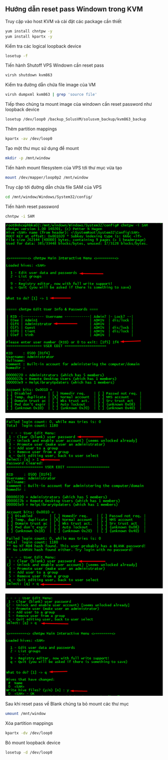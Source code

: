 ## Hướng dẫn reset pass Windown trong KVM

Truy cập vào host KVM và cài đặt các package cần thiết

```sh
yum install chntpw -y
yum install kpartx -y
```

Kiểm tra các logical loopback device

```sh
losetup -f
```

Tiến hành Shutoff VPS Windown cần reset pass

```sh
virsh shutdown kvm863
```

Kiểm tra đường dẫn chứa file image của VM

```sh
virsh dumpxml kvm863 | grep 'source file'
```

Tiếp theo chúng ta mount image của windown cần reset password như loopback device

```sh
losetup /dev/loop0 /backup_SolusVM/solusvm_backup/kvm863_backup
```

Thêm partition mappings

```sh
kpartx -av /dev/loop0
```

Tạo một thư mục sử dụng để mount

```sh
mkdir -p /mnt/window
```

Tiến hành mount filesystem của VPS tới thư mục vừa tạo

```sh
mount /dev/mapper/loop0p2 /mnt/window
```

Truy cập tới đường dẫn chứa file SAM của VPS

```sh
cd /mnt/window/Windows/System32/config/
```

Tiến hành reset password
```sh
chntpw -i SAM
```

![](./img/1.png)

![](./img/2.png)

![](./img/3.png)

Sau khi reset pass về Blank chúng ta bỏ mount các thư mục

```sh
umount /mnt/window
```

Xóa partition mappings

```sh
kpartx -dv /dev/loop0
```

Bỏ mount loopback device

```sh
losetup -d /dev/loop0
```




